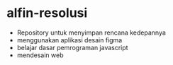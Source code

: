 # alfin-resolusi
- Repository untuk menyimpan rencana kedepannya
- menggunakan aplikasi desain figma
- belajar dasar pemrograman javascript
- mendesain web
